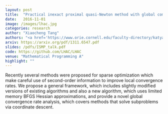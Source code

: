 ```yaml
---
layout: post
title:  "Practical inexact proximal quasi-Newton method with global complexity analysis"
date:   2016-11-01
image: /images/lhac.jpg
categories: research
author: "Xiaocheng Tang"
authors: "<a href='https://www.orie.cornell.edu/faculty-directory/katya-scheinberg-0'>Katya Scheinberg</a>, <strong>Xiaocheng Tang</strong>"
arxiv: https://arxiv.org/pdf/1311.6547.pdf
slides: /pdfs/ISMP_talk.pdf
code: https://github.com/LHAC/LHAC
venue: "Mathematical Programming A"
highlight: ""
---
```

Recently several methods were proposed for sparse optimization which make careful use of second-order information to improve  local  convergence  rates. We propose a general framework, which includes slightly modified versions of existing algorithms and also a new algorithm, which uses limited memory BFGS Hessian  approximations,  and  provide a novel global convergence rate analysis, which covers methods that solve subproblems via coordinate descent.
